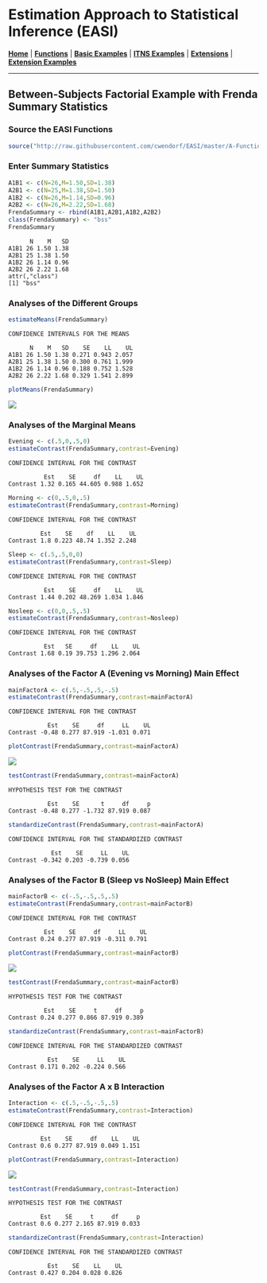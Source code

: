 # Estimation Approach to Statistical Inference  (EASI)

[**Home**](https://github.com/cwendorf/EASI/) | 
[**Functions**](https://github.com/cwendorf/EASI/tree/master/A-Functions) | 
[**Basic Examples**](https://github.com/cwendorf/EASI/tree/master/B-BasicExamples) | 
[**ITNS Examples**](https://github.com/cwendorf/EASI/tree/master/C-ITNSExamples) | 
[**Extensions**](https://github.com/cwendorf/EASI/tree/master/D-Extensions) | 
[**Extension Examples**](https://github.com/cwendorf/EASI/tree/master/E-ExtensionExamples) 

---

## Between-Subjects Factorial Example with Frenda Summary Statistics

### Source the EASI Functions

```r
source("http://raw.githubusercontent.com/cwendorf/EASI/master/A-Functions/ALL_EASI_FUNCTIONS.R")
```

### Enter Summary Statistics

```r
A1B1 <- c(N=26,M=1.50,SD=1.38)
A2B1 <- c(N=25,M=1.38,SD=1.50)
A1B2 <- c(N=26,M=1.14,SD=0.96)
A2B2 <- c(N=26,M=2.22,SD=1.68)
FrendaSummary <- rbind(A1B1,A2B1,A1B2,A2B2)
class(FrendaSummary) <- "bss"
FrendaSummary
```
```
      N    M   SD
A1B1 26 1.50 1.38
A2B1 25 1.38 1.50
A1B2 26 1.14 0.96
A2B2 26 2.22 1.68
attr(,"class")
[1] "bss"
```

### Analyses of the Different Groups

```r
estimateMeans(FrendaSummary)
```
```
CONFIDENCE INTERVALS FOR THE MEANS

      N    M   SD    SE    LL    UL
A1B1 26 1.50 1.38 0.271 0.943 2.057
A2B1 25 1.38 1.50 0.300 0.761 1.999
A1B2 26 1.14 0.96 0.188 0.752 1.528
A2B2 26 2.22 1.68 0.329 1.541 2.899
```
```r
plotMeans(FrendaSummary)
```
<kbd><img src="FrendaFigure1.jpg"></kbd>

### Analyses of the Marginal Means

```r
Evening <- c(.5,0,.5,0)
estimateContrast(FrendaSummary,contrast=Evening)
```
```
CONFIDENCE INTERVAL FOR THE CONTRAST

          Est    SE     df    LL    UL
Contrast 1.32 0.165 44.605 0.988 1.652
```
```r
Morning <- c(0,.5,0,.5)
estimateContrast(FrendaSummary,contrast=Morning)
```
```
CONFIDENCE INTERVAL FOR THE CONTRAST

         Est    SE    df    LL    UL
Contrast 1.8 0.223 48.74 1.352 2.248
```
```r
Sleep <- c(.5,.5,0,0)
estimateContrast(FrendaSummary,contrast=Sleep)
```
```
CONFIDENCE INTERVAL FOR THE CONTRAST

          Est    SE     df    LL    UL
Contrast 1.44 0.202 48.269 1.034 1.846
```
```r
Nosleep <- c(0,0,.5,.5)
estimateContrast(FrendaSummary,contrast=Nosleep)
```
```
CONFIDENCE INTERVAL FOR THE CONTRAST

          Est   SE     df    LL    UL
Contrast 1.68 0.19 39.753 1.296 2.064
```

### Analyses of the Factor A (Evening vs Morning) Main Effect

```r
mainFactorA <- c(.5,-.5,.5,-.5)
estimateContrast(FrendaSummary,contrast=mainFactorA)
```
```
CONFIDENCE INTERVAL FOR THE CONTRAST

           Est    SE     df     LL    UL
Contrast -0.48 0.277 87.919 -1.031 0.071
```
```r
plotContrast(FrendaSummary,contrast=mainFactorA)
```
<kbd><img src="FrendaFigure2.jpg"></kbd>
```r
testContrast(FrendaSummary,contrast=mainFactorA)
```
```
HYPOTHESIS TEST FOR THE CONTRAST

           Est    SE      t     df     p
Contrast -0.48 0.277 -1.732 87.919 0.087
```
```r
standardizeContrast(FrendaSummary,contrast=mainFactorA)
```
```
CONFIDENCE INTERVAL FOR THE STANDARDIZED CONTRAST

            Est    SE     LL    UL
Contrast -0.342 0.203 -0.739 0.056
```

### Analyses of the Factor B (Sleep vs NoSleep) Main Effect

```r
mainFactorB <- c(-.5,-.5,.5,.5)
estimateContrast(FrendaSummary,contrast=mainFactorB)
```
```
CONFIDENCE INTERVAL FOR THE CONTRAST

          Est    SE     df     LL    UL
Contrast 0.24 0.277 87.919 -0.311 0.791
```
```r
plotContrast(FrendaSummary,contrast=mainFactorB)
```
<kbd><img src="FrendaFigure3.jpg"></kbd>
```r
testContrast(FrendaSummary,contrast=mainFactorB)
```
```
HYPOTHESIS TEST FOR THE CONTRAST

          Est    SE     t     df     p
Contrast 0.24 0.277 0.866 87.919 0.389
```
```r
standardizeContrast(FrendaSummary,contrast=mainFactorB)
```
```
CONFIDENCE INTERVAL FOR THE STANDARDIZED CONTRAST

           Est    SE     LL    UL
Contrast 0.171 0.202 -0.224 0.566
```

### Analyses of the Factor A x B Interaction

```r
Interaction <- c(.5,-.5,-.5,.5)
estimateContrast(FrendaSummary,contrast=Interaction)
```
```
CONFIDENCE INTERVAL FOR THE CONTRAST

         Est    SE     df    LL    UL
Contrast 0.6 0.277 87.919 0.049 1.151
```
```r
plotContrast(FrendaSummary,contrast=Interaction)
```
<kbd><img src="FrendaFigure4.jpg"></kbd>
```r
testContrast(FrendaSummary,contrast=Interaction)
```
```
HYPOTHESIS TEST FOR THE CONTRAST

         Est    SE     t     df     p
Contrast 0.6 0.277 2.165 87.919 0.033
```
```r
standardizeContrast(FrendaSummary,contrast=Interaction)
```
```
CONFIDENCE INTERVAL FOR THE STANDARDIZED CONTRAST

           Est    SE    LL    UL
Contrast 0.427 0.204 0.028 0.826
```
